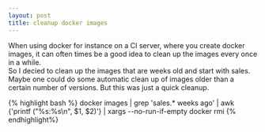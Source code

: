 ```yaml
---
layout: post
title: cleanup docker images
---
```


When using docker for instance on a CI server, where you create docker images, it can often times be a good idea to clean up the images every once in a while.  
So I decied to clean up the images that are weeks old and start with sales.  
Maybe one could do some automatic clean up of images older than a certain number of versions. But this was just a quick cleanup.

{% highlight bash %}
docker images | grep 'sales.* weeks ago' | awk {'printf ("%s:%s\n", $1, $2)'} |  xargs --no-run-if-empty docker rmi
{% endhighlight%}
